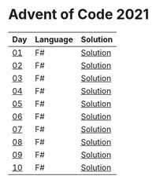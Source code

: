 # Advent of Code 2021

| Day | Language | Solution |
| --- | -------- | -------- |
| [01](https://adventofcode.com/2021/day/01) | F# | [Solution](./01) |
| [02](https://adventofcode.com/2021/day/02) | F# | [Solution](./02) |
| [03](https://adventofcode.com/2021/day/03) | F# | [Solution](./03) |
| [04](https://adventofcode.com/2021/day/04) | F# | [Solution](./04) |
| [05](https://adventofcode.com/2021/day/05) | F# | [Solution](./05) |
| [06](https://adventofcode.com/2021/day/06) | F# | [Solution](./06) |
| [07](https://adventofcode.com/2021/day/07) | F# | [Solution](./07) |
| [08](https://adventofcode.com/2021/day/08) | F# | [Solution](./08) |
| [09](https://adventofcode.com/2021/day/09) | F# | [Solution](./09) |
| [10](https://adventofcode.com/2021/day/10) | F# | [Solution](./10) |
